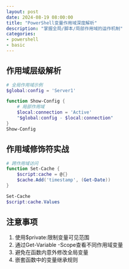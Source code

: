 ```yaml
---
layout: post
date: 2024-08-19 08:00:00
title: "PowerShell变量作用域深度解析"
description: "掌握全局/脚本/局部作用域的运作机制"
categories:
- powershell
- basic
---
```


## 作用域层级解析
```powershell
# 全局作用域示例
$global:config = 'Server1'

function Show-Config {
    # 局部作用域
    $local:connection = 'Active'
    "$global:config - $local:connection"
}
Show-Config
```

## 作用域修饰符实战
```powershell
# 跨作用域访问
function Set-Cache {
    $script:cache = @{}
    $cache.Add('timestamp', (Get-Date))
}

Set-Cache
$script:cache.Values
```

## 注意事项
1. 使用$private:限制变量可见范围
2. 通过Get-Variable -Scope查看不同作用域变量
3. 避免在函数内意外修改全局变量
4. 嵌套函数中的变量继承规则